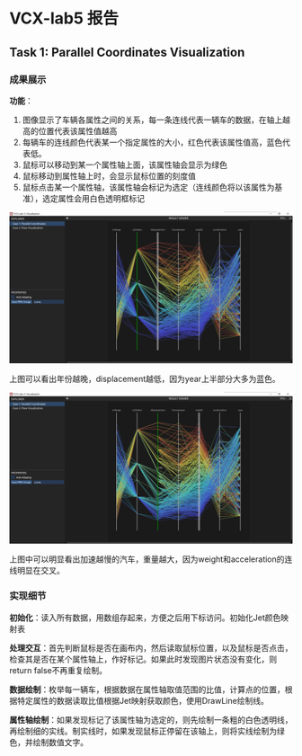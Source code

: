# VCX-lab5 报告

## Task 1: Parallel Coordinates Visualization

### 成果展示

**功能**：

1. 图像显示了车辆各属性之间的关系，每一条连线代表一辆车的数据，在轴上越高的位置代表该属性值越高
2. 每辆车的连线颜色代表某一个指定属性的大小，红色代表该属性值高，蓝色代表低。
3. 鼠标可以移动到某一个属性轴上面，该属性轴会显示为绿色
4. 鼠标移动到属性轴上时，会显示鼠标位置的刻度值
5. 鼠标点击某一个属性轴，该属性轴会标记为选定（连线颜色将以该属性为基准），选定属性会用白色透明框标记

![Parallel_Cords1](./report_image/Parallel_Cords1.png)

上图可以看出年份越晚，displacement越低，因为year上半部分大多为蓝色。

![Parallel_Cords2](./report_image/Parallel_Cords2.png)

上图中可以明显看出加速越慢的汽车，重量越大，因为weight和acceleration的连线明显在交叉。

### 实现细节

**初始化**：读入所有数据，用数组存起来，方便之后用下标访问。初始化Jet颜色映射表

**处理交互**：首先判断鼠标是否在画布内，然后读取鼠标位置，以及鼠标是否点击，检查其是否在某个属性轴上，作好标记。如果此时发现图片状态没有变化，则return false不再重复绘制。

**数据绘制**：枚举每一辆车，根据数据在属性轴取值范围的比值，计算点的位置，根据特定属性的数据读取比值根据Jet映射获取颜色，使用DrawLine绘制线。

**属性轴绘制**：如果发现标记了该属性轴为选定的，则先绘制一条粗的白色透明线，再绘制细的实线。制实线时，如果发现鼠标正停留在该轴上，则将实线绘制为绿色，并绘制数值文字。

